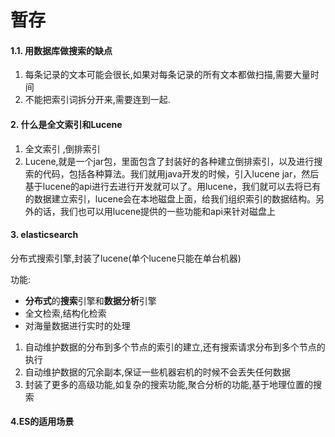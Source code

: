 # 暂存

#### 1.1. 用数据库做搜索的缺点

1. 每条记录的文本可能会很长,如果对每条记录的所有文本都做扫描,需要大量时间
2. 不能把索引词拆分开来,需要连到一起.

#### 2. 什么是全文索引和Lucene

1. 全文索引 ,倒排索引
2. Lucene,就是一个jar包，里面包含了封装好的各种建立倒排索引，以及进行搜索的代码，包括各种算法。我们就用java开发的时候，引入lucene jar，然后基于lucene的api进行去进行开发就可以了。用lucene，我们就可以去将已有的数据建立索引，lucene会在本地磁盘上面，给我们组织索引的数据结构。另外的话，我们也可以用lucene提供的一些功能和api来针对磁盘上

#### 3. elasticsearch

分布式搜索引擎,封装了lucene(单个lucene只能在单台机器)

功能:

- **分布式**的**搜索**引擎和**数据分析**引擎
- 全文检索,结构化检索
- 对海量数据进行实时的处理

1. 自动维护数据的分布到多个节点的索引的建立,还有搜索请求分布到多个节点的执行
2. 自动维护数据的冗余副本,保证一些机器宕机的时候不会丢失任何数据
3. 封装了更多的高级功能,如复杂的搜索功能,聚合分析的功能,基于地理位置的搜索

#### 4.ES的适用场景

